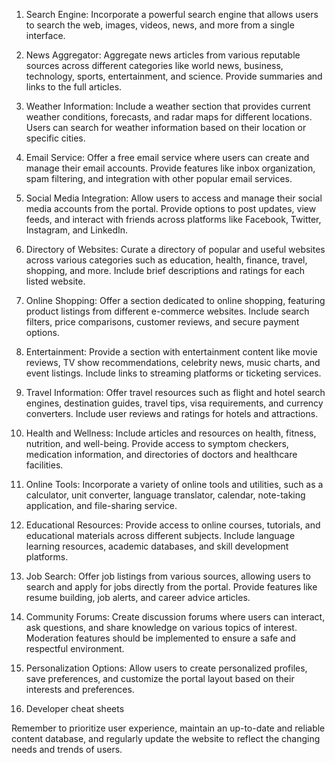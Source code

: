 1. Search Engine: Incorporate a powerful search engine that allows users to
   search the web, images, videos, news, and more from a single interface.

2. News Aggregator: Aggregate news articles from various reputable sources
   across different categories like world news, business, technology, sports,
   entertainment, and science. Provide summaries and links to the full articles.

3. Weather Information: Include a weather section that provides current weather
   conditions, forecasts, and radar maps for different locations. Users can search
   for weather information based on their location or specific cities.

4. Email Service: Offer a free email service where users can create and manage
   their email accounts. Provide features like inbox organization, spam filtering,
   and integration with other popular email services.

5. Social Media Integration: Allow users to access and manage their social
   media accounts from the portal. Provide options to post updates, view feeds,
   and interact with friends across platforms like Facebook, Twitter, Instagram,
   and LinkedIn.

6. Directory of Websites: Curate a directory of popular and useful websites
   across various categories such as education, health, finance, travel, shopping,
   and more. Include brief descriptions and ratings for each listed website.

7. Online Shopping: Offer a section dedicated to online shopping, featuring
   product listings from different e-commerce websites. Include search filters,
   price comparisons, customer reviews, and secure payment options.

8. Entertainment: Provide a section with entertainment content like movie
   reviews, TV show recommendations, celebrity news, music charts, and event
   listings. Include links to streaming platforms or ticketing services.

9. Travel Information: Offer travel resources such as flight and hotel search
   engines, destination guides, travel tips, visa requirements, and currency
   converters. Include user reviews and ratings for hotels and attractions.

10. Health and Wellness: Include articles and resources on health, fitness,
    nutrition, and well-being. Provide access to symptom checkers, medication
    information, and directories of doctors and healthcare facilities.

11. Online Tools: Incorporate a variety of online tools and utilities, such as
    a calculator, unit converter, language translator, calendar, note-taking
    application, and file-sharing service.

12. Educational Resources: Provide access to online courses, tutorials, and
    educational materials across different subjects. Include language learning
    resources, academic databases, and skill development platforms.

13. Job Search: Offer job listings from various sources, allowing users to
    search and apply for jobs directly from the portal. Provide features like
    resume building, job alerts, and career advice articles.

14. Community Forums: Create discussion forums where users can interact, ask
    questions, and share knowledge on various topics of interest. Moderation
    features should be implemented to ensure a safe and respectful environment.

15. Personalization Options: Allow users to create personalized profiles, save
    preferences, and customize the portal layout based on their interests and
    preferences.

16. Developer cheat sheets

Remember to prioritize user experience, maintain an up-to-date and reliable
content database, and regularly update the website to reflect the changing
needs and trends of users.
